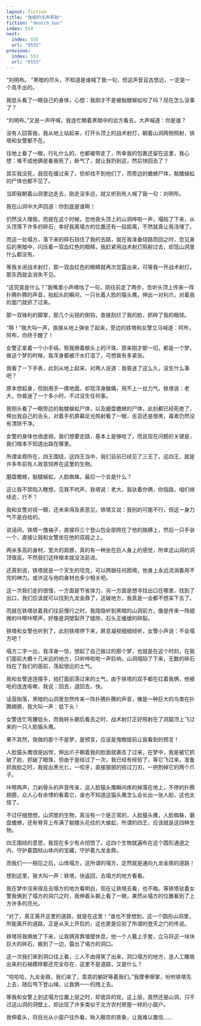 ```yaml
---
layout: fiction
title: "鬼眼的无声帮助"
fiction: "deatch_bus"
index: 554
next:
  index: 555
  url: "0555"
previous:
  index: 553
  url: "0553"
---
```

“刘明布。   ”黑暗的尽头，不知道是谁喊了我一句，但这声音亘古悠远，一定是一个高手出的。

我低头看了一眼自己的身体，心想：我刚才不是被骷髅蜈蚣咬了吗？现在怎么没事了？

“刘明布。”又是一声呼喊，我连忙朝着黑暗中的远方看去，大声喊道：你是谁？

没有人回答我，我从地上站起来，打开头顶上的战术射灯，朝着山洞两侧照射，铁塔和女警都不在。

往地上看了一眼，行礼什么的，也都被带走了，所幸我的包裹还留在这里，我心想：难不成他俩是看我死了，断气了，就让我扔到这，然后快回去了？

其实我没死，我现在缓过来了，但却找不到他们了，而旁边的蟾蜍尸体，骷髅蜈蚣的尸体也都不见了。

当即我朝着山洞里边走去，刚走没多远，就又听到有人喊了我一句：刘明布。

我在山洞中大声回道：你到底是谁啊！

仍然没人理我，而就在这个时候，忽地我头顶上的山洞哗啦一声，塌陷了下来，从头顶落下许多的碎石，幸好我离塌方的位置还有一段距离，不然就真让我活埋了。

而这一处塌方，落下来的碎石挡住了我的去路，就在我准备绕路而回之时，忽见身后的黑暗中，闪烁着一双血红色的眼睛，我赶紧用战术射灯照射过去，却现山洞里什么都没有。

等我关闭战术射灯，那一双血红色的眼睛就再次显露出来，可等我一开战术射灯，那东西就会消失不见。

“这究竟是什么？”我嘴里小声嘀咕了一句，刚往前走了两步，忽听头顶上传来一阵扑腾扑腾的声音，抬起头的瞬间，一只长着人脸的猫头鹰，伸出一对利爪，对着我的面门就抓了过来。

那一双锋利的脚掌，那几个尖锐的倒钩，直接刮烂了我的脸，抓碎了我的眼球。

“啊！”我大叫一声，直接从地上弹坐了起来，旁边的铁塔和女警立马喊道：阿布，阿布，你终于醒了！

女警正拿着一个小手绢，帮我擦着额头上的汗珠，原来刚才那一切，都是一个梦，做这个梦的时候，我浑身都被汗水打湿了，可想我有多紧张。

我看了一下手表，此刻从地上起来，对两人说道：我昏迷了这么久，没生什么事吧？

原本想起身，但刚用手一撑地面，却现浑身酸痛，用不上一丝力气。铁塔说：老大，你昏迷了一个多小时，不过没生任何事。

我侧头看了一眼旁边的骷髅蜈蚣尸体，以及磨盘蟾蜍的尸体，此刻都已经死绝了，伸出我自己的舌头，对着手机屏幕反光照射看了一眼，舌苔还是很黑，毒素仍然没有清除干净。

女警的身体也很虚弱，我们想要走路，基本上是够呛了，而且现在问题的关键是，我们根本不知道出路在哪里。

所谓金鼎所在，四王围绕，这四王当中，我们目前已经见了三王了。这四王，就是许多年前有人故意饲养在这里的生物。

磨盘蟾蜍，骷髅蜈蚣，人脸蜘蛛，最后一个会是什么？

这让我不禁陷入瞎想，见我不吭声，铁塔说：老大，我驮着你俩，你指路，咱们继续走，行不？

我和女警对视一眼，还未来得及表意见，铁塔又说：我别的可能不行，但这一身力气不是白给的。

说话间，铁塔一撸袖子，直接将三个登山包全部挎在了他的胳膊上，然后一只手驮一个，直接让我和女警坐在他的双肩之上。

两米多高的身材，宽大的肩膀，真的有一种坐在巨人身上的感觉，所幸这山洞的洞顶很高，不然我们这样根本就没法前进。

还真别说，铁塔就是一个天生的坦克，可以跨越任何困境，他身上永远流淌着用不完的神力。或许这与他的身材也多少相关吧。

这一次我们走的很慢，一方面是节省体力，另一方面是想寻找出口在哪里，找到了出口，我们应该就可以找到九龙金鼎了，这破地方，我真是一会都不想呆下去了。

而就在铁塔驮着我们往前慢行之时，我隐隐听到黑暗的山洞前方，像是传来一阵细微的咔嚓咔嚓声，好像是洞壁裂开了缝隙，石头正缓缓的碎裂。

铁塔和女警也听到了，此刻铁塔停下来，屏息凝视细细倾听，女警小声说：不会塌方吧？

塌方二字一出，我浑身一惊，想起了自己做过的那个梦，也就是在这个时刻，在我们面前大概十几米远的地方，只听哗啦啦一声巨响，山洞塌陷了下来，无数的碎石挡在了我们的面前，荡起很远的土气。

我和女警连连摆手，拍打面前荡过来的土气，由于铁塔的双手都在扛着我俩，他被呛的连连咳嗽，我说：回去，退回去，快。

话音刚落，黑暗的山洞里忽然传来一阵扑腾扑腾的声音，像是一种巨大的鸟类在扑腾翅膀，我大叫一声：低下头！

女警连忙弯腰低头，而我转头朝后看去之时，战术射灯正好照射在了洞窟顶上飞过来的一只人脸猫头鹰。

果不其然，我做的那个不是梦，是预言，应该是鬼眼提前让我看到的预言！

人脸猫头鹰很是凶悍，伸出爪子朝着我的脸面就袭击了过来，在梦中，我是被它抓破了脸，抓破了眼珠，但由于是经过了一次，我已经有经验了，等它飞过来，准备抓我脸之时，我拔出黑光匕，一咬牙，直接狠狠的掠过刀刃，一把割掉它的两个爪子。

咔嚓两声，刀剁骨头的声音传来，这人脸猫头鹰瞬间疼的掉落在地上，不停的扑腾翅膀，众人心有余悸的看着它，谁也不知道这猫头鹰怎么会长出一张人脸，这也太怪了。

不过仔细想想，山洞里的生物，真没有一个是正常的，人脸猫头鹰，人脸蜘蛛，磨盘蟾蜍，还有脊背上布满了骷髅头花纹的大蜈蚣，所谓的四王，应该就是这四种生物。

四王围绕的意思，我现在多少有点彻悟了。这四个生物就遍布在这个圆形通道之内，守护着圆柱山体内的宝藏，守护着九龙金鼎。

而我们一一相见之后，山体塌方，这所谓的塌方，定然就是通向九龙金鼎的道路！

想到这里，我大叫一声：铁塔，快返回，去塌方的地方看看。

我在梦中没来得及去塌方的地方看明白，现在让铁塔去看，也不晚。等铁塔驮着女警我俩到了塌方的洞穴之时，我伸着头朝上看了一眼，果然从塌方的位置看到了上方许多的亮光。

“对了，真正离开这里的道路，就是在这里！”谁也不曾想到，这一个圆形山洞里，所能离开的道路，正是从天上开启的，这也更是应验了所谓的登天之门的传说。

铁塔将我俩放了下来，让我俩背靠墙壁休息，他一个人戴上手套，立马将这一块块巨大的碎石，搬到了一边，露出了塌方的洞口。

这一次我们来到洞口往上看，三人不由得笑了出来，洞口塌方的地方，连人工雕凿出来的石梯模样都还完全存在，这里不是道路，又是什么？

“哈哈哈，九龙金鼎，我们来了，乖乖的躺好等着我们。”我摩拳擦掌，吩咐铁塔先上去，随后甩下登山绳，让我俩一一的拽上去。

等我和女警上到这塌方位置上层之时，却诡异的现，这上层，竟然还是山洞，只不过这山洞的洞壁上，却出现了许多类似于北方农村房屋一样的小窗户。

我伸着头，将目光从小窗户往外看，映入眼帘的景象，让我难以置信……